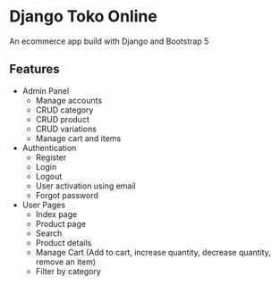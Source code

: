 
# Django Toko Online

An ecommerce app build with Django and Bootstrap 5 


## Features

- Admin Panel
    - Manage accounts
    - CRUD category
    - CRUD product
    - CRUD variations
    - Manage cart and items
- Authentication
    - Register
    - Login
    - Logout
    - User activation using email
    - Forgot password
- User Pages
    - Index page
    - Product page
    - Search
    - Product details
    - Manage Cart (Add to cart, increase quantity, decrease quantity, remove an item)
    - Filter by category

